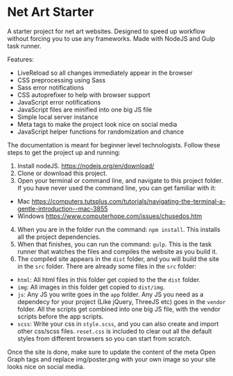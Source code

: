 # Net Art Starter
A starter project for net art websites. Designed to speed up workflow without forcing you to use any frameworks. Made with NodeJS and Gulp task runner.

Features:
- LiveReload so all changes immediately appear in the browser
- CSS preprocessing using Sass
- Sass error notifications
- CSS autoprefixer to help with browser support
- JavaScript error notifications
- JavaScript files are minified into one big JS file
- Simple local server instance
- Meta tags to make the project look nice on social media
- JavaScript helper functions for randomization and chance

The documentation is meant for beginner level technologists. Follow these steps to get the project up and running:

1. Install nodeJS. https://nodejs.org/en/download/
2. Clone or download this project.
3. Open your terminal or command line, and navigate to this project folder. If you have never used the command line, you can get familiar with it:
  - Mac https://computers.tutsplus.com/tutorials/navigating-the-terminal-a-gentle-introduction--mac-3855
  - Windows https://www.computerhope.com/issues/chusedos.htm
4. When you are in the folder run the command: `npm install`. This installs all the project dependencies.
5. When that finishes, you can run the command: `gulp`. This is the task runner that watches the files and compiles the website as you build it.
6. The compiled site appears in the `dist` folder, and you will build the site in the `src` folder. There are already some files in the `src` folder:
  - `html`: All html files in this folder get copied to the the `dist` folder.
  - `img`: All images in this folder get copied to `dist/img`.
  - `js`: Any JS you write goes in the `app` folder. Any JS you need as a dependecy for your project (Like jQuery, ThreeJS etc) goes in the `vendor` folder. All the scripts get combined into one big JS file, with the vendor scripts before the app scripts.
  - `scss`: Write your css in `style.scss`, and you can also create and import other css/scss files. `reset.css` is included to clear out all the default styles from different browsers so you can start from scratch.
 
Once the site is done, make sure to update the content of the meta Open Graph tags and replace img/poster.png with your own image so your site looks nice on social media.
